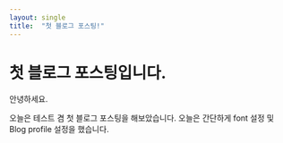 ```yaml
---
layout: single
title:  "첫 블로그 포스팅!"
---
```


# 첫 블로그 포스팅입니다.

안녕하세요.

오늘은 테스트 겸 첫 블로그 포스팅을 해보았습니다.
오늘은 간단하게 font 설정 및 Blog profile 설정을 했습니다.

